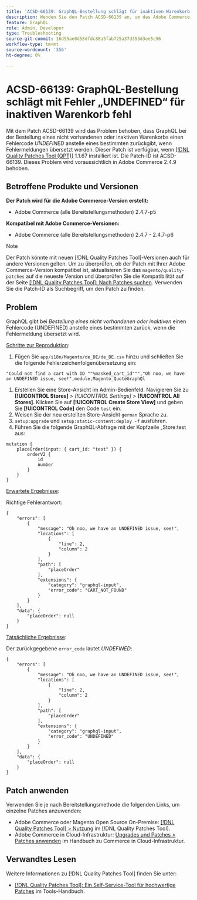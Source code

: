 ```yaml
---
title: 'ACSD-66139: GraphQL-Bestellung schlägt für inaktiven Warenkorb mit dem Fehler „UNDEFINED“ fehl'
description: Wenden Sie den Patch ACSD-66139 an, um das Adobe Commerce-Problem zu beheben, bei dem GraphQL bei der Bestellung eines nicht vorhandenen oder inaktiven Warenkorbs einen NICHT DEFINIERTEN Fehlercode anstelle eines bestimmten zurückgibt, wenn Fehlermeldungen übersetzt werden.
feature: GraphQL
role: Admin, Developer
type: Troubleshooting
source-git-commit: 16d95ae0d58dfdc88a5fab725a37d353d3ee5c96
workflow-type: tm+mt
source-wordcount: '356'
ht-degree: 0%

---
```



# ACSD-66139: GraphQL-Bestellung schlägt mit Fehler „UNDEFINED“ für inaktiven Warenkorb fehl

Mit dem Patch ACSD-66139 wird das Problem behoben, dass GraphQL bei der Bestellung eines nicht vorhandenen oder inaktiven Warenkorbs einen Fehlercode *UNDEFINED* anstelle eines bestimmten zurückgibt, wenn Fehlermeldungen übersetzt werden. Dieser Patch ist verfügbar, wenn [[!DNL Quality Patches Tool (QPT)]](/help/tools/quality-patches-tool/quality-patches-tool-to-self-serve-quality-patches.md) 1.1.67 installiert ist. Die Patch-ID ist ACSD-66139. Dieses Problem wird voraussichtlich in Adobe Commerce 2.4.9 behoben.

## Betroffene Produkte und Versionen

**Der Patch wird für die Adobe Commerce-Version erstellt:**

* Adobe Commerce (alle Bereitstellungsmethoden) 2.4.7-p5

**Kompatibel mit Adobe Commerce-Versionen:**

* Adobe Commerce (alle Bereitstellungsmethoden) 2.4.7 - 2.4.7-p6

>[!NOTE]
>
>Der Patch könnte mit neuen [!DNL Quality Patches Tool]-Versionen auch für andere Versionen gelten. Um zu überprüfen, ob der Patch mit Ihrer Adobe Commerce-Version kompatibel ist, aktualisieren Sie das `magento/quality-patches` auf die neueste Version und überprüfen Sie die Kompatibilität auf der Seite [[!DNL Quality Patches Tool]: Nach Patches suchen](https://experienceleague.adobe.com/tools/commerce-quality-patches/index.html?lang=de). Verwenden Sie die Patch-ID als Suchbegriff, um den Patch zu finden.

## Problem

GraphQL gibt bei *Bestellung eines nicht vorhandenen oder inaktiven* einen Fehlercode (UNDEFINED) anstelle eines bestimmten zurück, wenn die Fehlermeldung übersetzt wird.

<u>Schritte zur Reproduktion</u>:

1. Fügen Sie `app/i18n/Magento/de_DE/de_DE.csv` hinzu und schließen Sie die folgende Fehlerzeichenfolgenübersetzung ein:

```
"Could not find a cart with ID ""%masked_cart_id""","Oh noo, we have an UNDEFINED issue, see!",module,Magento_QuoteGraphQl
```

1. Erstellen Sie eine Store-Ansicht im Admin-Bedienfeld. Navigieren Sie zu **[!UICONTROL Stores]** > *[!UICONTROL Settings]* > **[!UICONTROL All Stores]**. Klicken Sie auf **[!UICONTROL Create Store View]** und geben Sie **[!UICONTROL Code]** den Code `test` ein.
1. Weisen Sie der neu erstellten Store-Ansicht `german` Sprache zu.
1. `setup:upgrade` und `setup:static-content:deploy -f` ausführen.
1. Führen Sie die folgende GraphQL-Abfrage mit der Kopfzeile „Store:test aus:

```
mutation {
    placeOrder(input: { cart_id: "test" }) {
        orderV2 {
            id
            number
        }
    }
}
```

<u>Erwartete Ergebnisse</u>:

Richtige Fehlerantwort:

```
{
    "errors": [
        {
            "message": "Oh noo, we have an UNDEFINED issue, see!",
            "locations": [
                {
                    "line": 2,
                    "column": 2
                }
            ],
            "path": [
                "placeOrder"
            ],
            "extensions": {
                "category": "graphql-input",
                "error_code": "CART_NOT_FOUND"
            }
        }
    ],
    "data": {
        "placeOrder": null
    }
}
```

<u>Tatsächliche Ergebnisse</u>:

Der zurückgegebene `error_code` lautet *UNDEFINED*:

```
{
    "errors": [
        {
            "message": "Oh noo, we have an UNDEFINED issue, see!",
            "locations": [
                {
                    "line": 2,
                    "column": 2
                }
            ],
            "path": [
                "placeOrder"
            ],
            "extensions": {
                "category": "graphql-input",
                "error_code": "UNDEFINED"
            }
        }
    ],
    "data": {
        "placeOrder": null
    }
}
```

## Patch anwenden

Verwenden Sie je nach Bereitstellungsmethode die folgenden Links, um einzelne Patches anzuwenden:

* Adobe Commerce oder Magento Open Source On-Premise: [[!DNL Quality Patches Tool] > Nutzung](/help/tools/quality-patches-tool/usage.md) im [!DNL Quality Patches Tool].
* Adobe Commerce in Cloud-Infrastruktur: [Upgrades und Patches > Patches anwenden](https://experienceleague.adobe.com/docs/commerce-cloud-service/user-guide/develop/upgrade/apply-patches.html?lang=de) im Handbuch zu Commerce in Cloud-Infrastruktur.

## Verwandtes Lesen

Weitere Informationen zu [!DNL Quality Patches Tool] finden Sie unter:

* [[!DNL Quality Patches Tool]: Ein Self-Service-Tool für hochwertige Patches](/help/tools/quality-patches-tool/quality-patches-tool-to-self-serve-quality-patches.md) im Tools-Handbuch.
